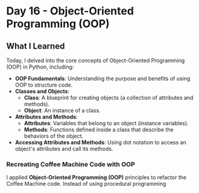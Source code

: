 # Day 16 - Object-Oriented Programming (OOP)

## What I Learned
Today, I delved into the core concepts of Object-Oriented Programming (OOP) in Python, including:
- **OOP Fundamentals**: Understanding the purpose and benefits of using OOP to structure code.
- **Classes and Objects**:
  - **Class**: A blueprint for creating objects (a collection of attributes and methods).
  - **Object**: An instance of a class.
- **Attributes and Methods**:
  - **Attributes**: Variables that belong to an object (instance variables).
  - **Methods**: Functions defined inside a class that describe the behaviors of the object.
- **Accessing Attributes and Methods**: Using dot notation to access an object's attributes and call its methods.



### Recreating Coffee Machine Code with OOP
I applied **Object-Oriented Programming (OOP)** principles to refactor the Coffee Machine code. Instead of using procedural programming
